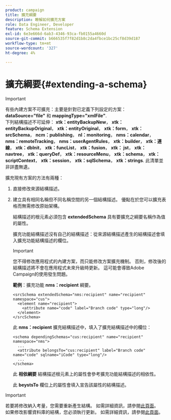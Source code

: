 ```yaml
---
product: campaign
title: 擴充綱要
description: 瞭解如何擴充方案
role: Data Engineer, Developer
feature: Schema Extension
exl-id: 6e3e666d-6ab3-4346-93ca-fb0155a4660d
source-git-commit: b666535f7f82d1b8c2da4fbce1bc25cf8d39d187
workflow-type: tm+mt
source-wordcount: '327'
ht-degree: 4%

---
```


# 擴充綱要{#extending-a-schema}

>[!IMPORTANT]
>
>有些內建方案不可擴充：主要是針對已定義下列設定的方案：\
>**dataSource=&quot;file&quot;** 和 **mappingType=&quot;xmlFile&quot;**.\
>下列結構描述不可延伸： **xtk：entityBackupNew**， **xtk：entityBackupOriginal**， **xtk：entityOriginal**， **xtk：form**， **xtk：srcSchema**， **ncm：publishing**， **nl：monitoring**， **nms：calendar**， **nms：remoteTracking**， **nms：userAgentRules**， **xtk：builder**， **xtk：連線**， **xtk：dbInit**， **xtk：funcList**， **xtk：fusion**， **xtk： jst**， **xtk：navtree**， **xtk：queryDef**， **xtk：resourceMenu**， **xtk：schema**， **xtk：scriptContext**， **xtk：session**， **xtk：sqlSchema**， **xtk：strings**.
>此清單並非詳盡無遺。

擴充現有方案的方法有兩種：

1. 直接修改來源結構描述。
1. 建立具有相同名稱但不同名稱空間的另一個結構描述。 優點在於您可以擴充表格而無需修改原始架構。

   結構描述的根元素必須包含 **extendedSchema** 具有要擴充之綱要名稱作為值的屬性。

   擴充功能結構描述沒有自己的結構描述：從來源結構描述產生的結構描述會填入擴充功能結構描述的欄位。

   >[!IMPORTANT]
   >
   >您不得修改應用程式的內建方案，而只能修改方案擴充機制。 否則，修改後的結構描述將不會在應用程式未來升級時更新。 這可能會導致Adobe Campaign的使用發生問題。

   **範例**：擴充功能 **nms：recipient** 綱要。

   ```
   <srcSchema extendedSchema="nms:recipient" name="recipient" namespace="cus">
     <element name="recipient">
       <attribute name="code" label="Branch code" type="long"/>
     </element>
   </srcSchema>
   ```

   此 **nms：recipient** 擴充結構描述中，填入了擴充結構描述中的欄位：

   ```
   <schema dependingSchemas="cus:recipient" name="recipient" namespace="nms">
     ...
     <attribute belongsTo="cus:recipient" label="Branch code" name="code" sqlname="iCode" type="long"/>
     ...
   </schema>
   ```

   此 **相依綱要** 結構描述根元素上的屬性會參考擴充功能結構描述的相依性。

   此 **beystsTo** 欄位上的屬性會填入宣告該屬性的結構描述。

>[!IMPORTANT]
>
>若要將修改納入考量，您需要重新產生結構。 如需詳細資訊，請參閱[此頁面](../../configuration/using/regenerating-schemas.md)。\
>如果修改影響資料庫的結構，您必須執行更新。 如需詳細資訊，請參閱[此頁面](../../configuration/using/updating-the-database-structure.md)。
